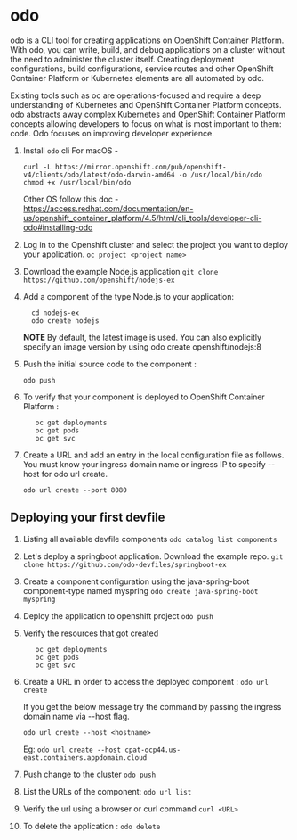 # odo

odo is a CLI tool for creating applications on OpenShift Container Platform. With odo, you can write, build, and debug applications on a cluster without the need to administer the cluster itself. Creating deployment configurations, build configurations, service routes and other OpenShift Container Platform or Kubernetes elements are all automated by odo.

Existing tools such as oc are operations-focused and require a deep understanding of Kubernetes and OpenShift Container Platform concepts. 
odo abstracts away complex Kubernetes and OpenShift Container Platform concepts allowing developers to focus on what is most important to them: code. Odo focuses on improving developer experience. 

1. Install `odo` cli 
    For macOS - 
    ```
    curl -L https://mirror.openshift.com/pub/openshift-v4/clients/odo/latest/odo-darwin-amd64 -o /usr/local/bin/odo
    chmod +x /usr/local/bin/odo
    ```
    Other OS follow this doc - https://access.redhat.com/documentation/en-us/openshift_container_platform/4.5/html/cli_tools/developer-cli-odo#installing-odo

2. Log in to the Openshift cluster and select the project you want to deploy your application. 
    `oc project <project name>`
    
3. Download the example Node.js application
   `git clone https://github.com/openshift/nodejs-ex`
   
4. Add a component of the type Node.js to your application: 
    ```
      cd nodejs-ex
      odo create nodejs
    ```
    
    **NOTE** By default, the latest image is used. You can also explicitly specify an image version by using odo create openshift/nodejs:8

5. Push the initial source code to the component :
    
   `odo push`
   
6. To verify that your component is deployed to OpenShift Container Platform :

   ```
      oc get deployments 
      oc get pods 
      oc get svc
   ```
7. Create a URL and add an entry in the local configuration file as follows. You must know your ingress domain name or ingress IP to specify --host for odo url create.

   `odo url create --port 8080`


## Deploying your first devfile

1. Listing all available devfile components 
   `odo catalog list components`
   
2. Let's deploy a springboot application. Download the example repo. 
   `git clone https://github.com/odo-devfiles/springboot-ex`
   
3. Create a component configuration using the java-spring-boot component-type named myspring
   `odo create java-spring-boot myspring`

4. Deploy the application to openshift project 
   `odo push`
 
5. Verify the resources that got created 
    ```
       oc get deployments 
       oc get pods 
       oc get svc
    ```
6. Create a URL in order to access the deployed component :
   `odo url create`
   
   If you get the below message try the command by passing the ingress domain name via --host flag.
 
   `odo url create --host <hostname>`
   
   Eg: `odo url create --host cpat-ocp44.us-east.containers.appdomain.cloud`
   
7. Push change to the cluster 
    `odo push`

8. List the URLs of the component:
   `odo url list`

9. Verify the url using a browser or curl command 
   `curl <URL>`

10. To delete the application :
    `odo delete`
    
